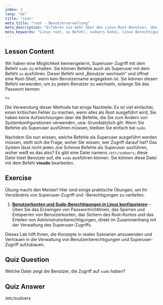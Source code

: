 ```yaml
---
index: 2
lang: "de"
title: "root"
meta_title: "root - Benutzerverwaltung"
meta_description: "Erfahren Sie mehr über den Linux-Root-Benutzer, den su-Befehl und die Datei /etc/sudoers. Verstehen Sie Superuser-Zugriff und Berechtigungen in Linux mit diesem Leitfaden für Anfänger."
meta_keywords: "Linux root, su Befehl, sudoers Datei, Linux Berechtigungen, Superuser, Linux Tutorial, Anfängerleitfaden"
---
```


## Lesson Content

Wir haben eine Möglichkeit kennengelernt, Superuser-Zugriff mit dem Befehl `sudo` zu erhalten. Sie können Befehle auch als Superuser mit dem Befehl `su` ausführen. Dieser Befehl wird „Benutzer wechseln“ und öffnet eine Root-Shell, wenn kein Benutzername angegeben ist. Sie können diesen Befehl verwenden, um zu jedem Benutzer zu wechseln, solange Sie das Passwort kennen.

```bash
su
```

Die Verwendung dieser Methode hat einige Nachteile: Es ist viel einfacher, einen kritischen Fehler zu machen, wenn alles als Root ausgeführt wird, Sie haben keine Aufzeichnungen über die Befehle, die Sie zum Ändern von Systemkonfigurationen verwenden, usw. Grundsätzlich gilt: Wenn Sie Befehle als Superuser ausführen müssen, bleiben Sie einfach bei `sudo`.

Nachdem Sie nun wissen, welche Befehle als Superuser ausgeführt werden müssen, stellt sich die Frage, woher Sie wissen, wer Zugriff darauf hat? Das System lässt nicht jeden Joe Schmoe Befehle als Superuser ausführen, woher weiß es das also? Es gibt eine Datei namens `/etc/sudoers`; diese Datei listet Benutzer auf, die `sudo` ausführen können. Sie können diese Datei mit dem Befehl **visudo** bearbeiten.

## Exercise

Übung macht den Meister! Hier sind einige praktische Übungen, um Ihr Verständnis von Superuser-Zugriff und -Berechtigungen zu vertiefen:

1. **[Benutzerkonten und Sudo-Berechtigungen in Linux konfigurieren](https://labex.io/de/labs/comptia-configure-user-accounts-and-sudo-privileges-in-linux-590856)** – Üben Sie das Erzwingen von Passwortrichtlinien, das Sperren und Entsperren von Benutzerkonten, das Sichern des Root-Kontos und das Erteilen von Administratorberechtigungen, direkt im Zusammenhang mit der Verwaltung des Superuser-Zugriffs.

Dieses Lab hilft Ihnen, die Konzepte in realen Szenarien anzuwenden und Vertrauen in die Verwaltung von Benutzerberechtigungen und Superuser-Zugriff aufzubauen.

## Quiz Question

Welche Datei zeigt die Benutzer, die Zugriff auf `sudo` haben?

## Quiz Answer

/etc/sudoers
